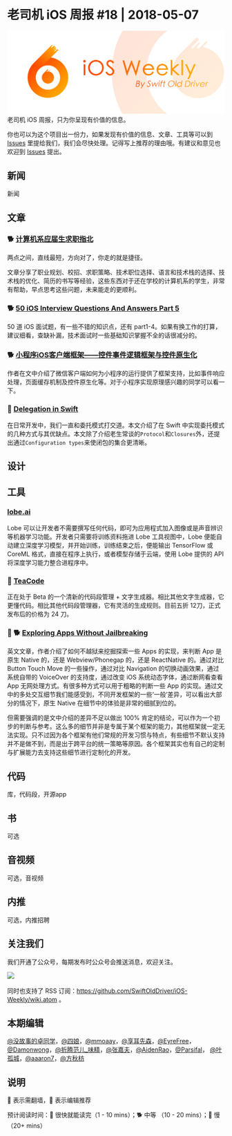 # 老司机 iOS 周报 #18 | 2018-05-07

![ios-weekly](../assets/ios-weekly.png)
老司机 iOS 周报，只为你呈现有价值的信息。

你也可以为这个项目出一份力，如果发现有价值的信息、文章、工具等可以到 [Issues](https://github.com/SwiftOldDriver/iOS-Weekly/issues) 里提给我们，我们会尽快处理。记得写上推荐的理由哦。有建议和意见也欢迎到 [Issues](https://github.com/SwiftOldDriver/iOS-Weekly/issues) 提出。

## 新闻

新闻


## 文章

### 🐕 [计算机系应届生求职指北](https://github.com/easychen/career-guide-for-cs-graduate)

两点之间，直线最短，方向对了，你走的就是捷径。

文章分享了职业规划、校招、求职策略、技术职位选择、语言和技术栈的选择、技术栈的优化、简历的书写等经验，这些东西对于还在学校的计算机系的学生，非常有帮助，早点思考这些问题，未来能走的更顺利。

### 🐕 [50 iOS Interview Questions And Answers Part 5](https://medium.com/@duruldalkanat/50-ios-interview-questions-and-answers-part-5-de6241374a8f)

50 道 iOS 面试题，有一些不错的知识点，还有 part1-4。如果有换工作的打算，建议细看，查缺补漏，技术面试时一些基础知识掌握不全的话很减分的。

### 🐕 [小程序iOS客户端框架——控件事件逻辑框架与控件原生化](http://www.wxapp-union.com/portal.php?mod=view&aid=3942)

作者在文中介绍了微信客户端如何为小程序的运行提供了框架支持，比如事件响应处理，页面缓存机制及控件原生化等。对于小程序实现原理感兴趣的同学可以看一下。

### 🐎 [Delegation in Swift](https://www.swiftbysundell.com/posts/delegation-in-swift)
在日常开发中，我们一直和委托模式打交道。本文介绍了在 Swift 中实现委托模式的几种方式与其优缺点。本文除了介绍老生常谈的`Protocol`和`Closures`外，还提出通过`Configuration types`来使闭包的集合更清晰。


## 设计

## 工具

### [lobe.ai](https://lobe.ai/tour)

Lobe 可以让开发者不需要撰写任何代码，即可为应用程式加入图像或是声音辨识等机器学习功能。开发者只需要将训练资料拖进 Lobe 工具视图中，Lobe 便能自动建立深度学习模型，并开始训练，训练结束之后，便能输出 TensorFlow 或 CoreML 格式，直接在程序上执行，或者模型存储于云端，使用 Lobe 提供的 API 将深度学习能力整合进程序中。

### 🚧 [TeaCode](http://apptorium.com/teacode)

正在处于 Beta 的一个清新的代码段管理 + 文字生成器。相比其他文字生成器，它更懂代码。相比其他代码段管理器，它有灵活的生成规则。目前五折 12刀，正式发布后的价格为  24  刀。


### 🚧 🐕 [Exploring Apps Without Jailbreaking](https://medium.com/@nathangitter/exploring-apps-without-jailbreaking-e932904f9863)

英文文章，作者介绍了如何不越狱来挖掘探索一些 Apps 的实现，来判断 App 是原生 Native 的，还是 Webview/Phonegap 的，还是 ReactNative 的。通过对比 Button Touch Move 的一些操作，通过对比 Navigation 的切换动画效果，通过系统自带的 VoiceOver 的支持度，通过改变 iOS 系统动态字体，通过断网看查看 App 无网处理方式。有很多种方式可以用于粗略的判断一些 App 的实现。通过文中的多处交互细节我们能感受到，不同开发框架的一些‘一般’差异，可以看出大部分的情况下，原生 Native 在细节中的体验是非常的细腻到位的。

但需要强调的是文中介绍的差异不足以做出 100% 肯定的结论，可以作为一个初步的判断与参考。这么多的细节并非是专属于某个框架的能力，其他框架就一定无法实现。只不过因为各个框架有他们常规的开发习惯与特点，有些细节不默认支持并不是做不到，而是出于跨平台的统一策略等原因。各个框架其实也有自己的定制与扩展能力去支持这些细节进行定制化的开发。


## 代码

库，代码段，开源app

## 书

可选

## 音视频

可选，音视频

## 内推

可选，内推招聘

## 关注我们

我们开通了公众号，每期发布时公众号会推送消息，欢迎关注。

![](https://github.com/SwiftOldDriver/iOS-Weekly/blob/master/assets/qrcode_for_wechat.jpg?raw=true)

同时也支持了 RSS 订阅：https://github.com/SwiftOldDriver/iOS-Weekly/wiki.atom 。

## 本期编辑

[@没故事的卓同学](https://weibo.com/1926303682/profile)，[@四娘](https://kemchenj.github.io)，[@mmoaay](https://weibo.com/u/1302422271)，[@享耳先森](https://github.com/iblacksun)，[@EyreFree](https://weibo.com/eyrefree777)，[@Damonwong](https://weibo.com/damonone)，[@折腾范儿_味精](http://weibo.com/agvicking)，[@张嘉夫](https://weibo.com/2949394297)，[@AidenRao](https://weibo.com/AidenRao)，[@Parsifal](https://weibo.com/parsifalchang)， [@叶孤城](https://weibo.com/u/1438670852)，[@aaaron7](https://weibo.com/aaaron7)，[@方秋枋](https://weibo.com/100mango)

## 说明

🚧 表示需翻墙，🌟 表示编辑推荐

预计阅读时间：🐎 很快就能读完（1 - 10 mins）；🐕 中等 （10 - 20 mins）；🐢 慢（20+ mins）


